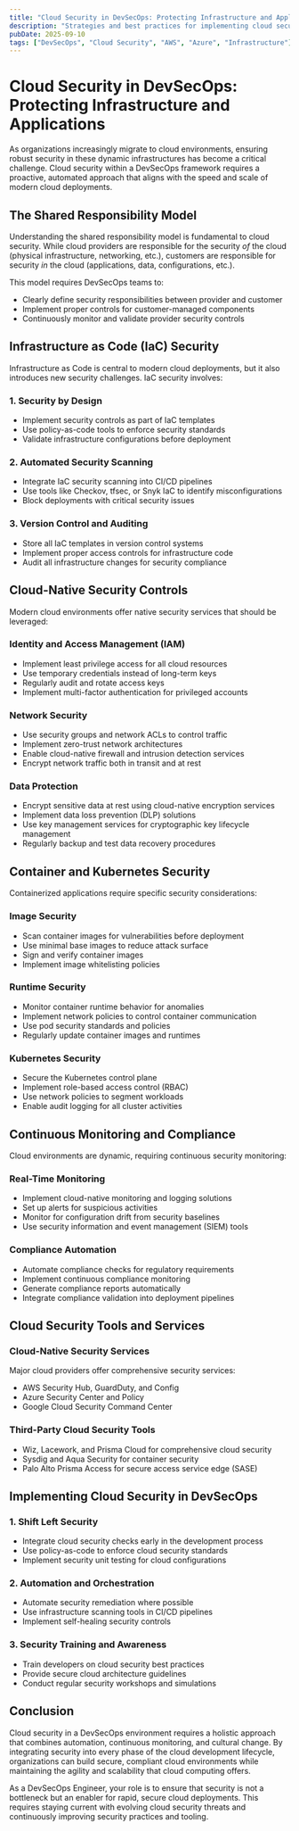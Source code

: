 ```yaml
---
title: "Cloud Security in DevSecOps: Protecting Infrastructure and Applications"
description: "Strategies and best practices for implementing cloud security within a DevSecOps framework"
pubDate: 2025-09-10
tags: ["DevSecOps", "Cloud Security", "AWS", "Azure", "Infrastructure"]
---
```


# Cloud Security in DevSecOps: Protecting Infrastructure and Applications

As organizations increasingly migrate to cloud environments, ensuring robust security in these dynamic infrastructures has become a critical challenge. Cloud security within a DevSecOps framework requires a proactive, automated approach that aligns with the speed and scale of modern cloud deployments.

## The Shared Responsibility Model

Understanding the shared responsibility model is fundamental to cloud security. While cloud providers are responsible for the security *of* the cloud (physical infrastructure, networking, etc.), customers are responsible for security *in* the cloud (applications, data, configurations, etc.).

This model requires DevSecOps teams to:
- Clearly define security responsibilities between provider and customer
- Implement proper controls for customer-managed components
- Continuously monitor and validate provider security controls

## Infrastructure as Code (IaC) Security

Infrastructure as Code is central to modern cloud deployments, but it also introduces new security challenges. IaC security involves:

### 1. Security by Design
- Implement security controls as part of IaC templates
- Use policy-as-code tools to enforce security standards
- Validate infrastructure configurations before deployment

### 2. Automated Security Scanning
- Integrate IaC security scanning into CI/CD pipelines
- Use tools like Checkov, tfsec, or Snyk IaC to identify misconfigurations
- Block deployments with critical security issues

### 3. Version Control and Auditing
- Store all IaC templates in version control systems
- Implement proper access controls for infrastructure code
- Audit all infrastructure changes for security compliance

## Cloud-Native Security Controls

Modern cloud environments offer native security services that should be leveraged:

### Identity and Access Management (IAM)
- Implement least privilege access for all cloud resources
- Use temporary credentials instead of long-term keys
- Regularly audit and rotate access keys
- Implement multi-factor authentication for privileged accounts

### Network Security
- Use security groups and network ACLs to control traffic
- Implement zero-trust network architectures
- Enable cloud-native firewall and intrusion detection services
- Encrypt network traffic both in transit and at rest

### Data Protection
- Encrypt sensitive data at rest using cloud-native encryption services
- Implement data loss prevention (DLP) solutions
- Use key management services for cryptographic key lifecycle management
- Regularly backup and test data recovery procedures

## Container and Kubernetes Security

Containerized applications require specific security considerations:

### Image Security
- Scan container images for vulnerabilities before deployment
- Use minimal base images to reduce attack surface
- Sign and verify container images
- Implement image whitelisting policies

### Runtime Security
- Monitor container runtime behavior for anomalies
- Implement network policies to control container communication
- Use pod security standards and policies
- Regularly update container images and runtimes

### Kubernetes Security
- Secure the Kubernetes control plane
- Implement role-based access control (RBAC)
- Use network policies to segment workloads
- Enable audit logging for all cluster activities

## Continuous Monitoring and Compliance

Cloud environments are dynamic, requiring continuous security monitoring:

### Real-Time Monitoring
- Implement cloud-native monitoring and logging solutions
- Set up alerts for suspicious activities
- Monitor for configuration drift from security baselines
- Use security information and event management (SIEM) tools

### Compliance Automation
- Automate compliance checks for regulatory requirements
- Implement continuous compliance monitoring
- Generate compliance reports automatically
- Integrate compliance validation into deployment pipelines

## Cloud Security Tools and Services

### Cloud-Native Security Services
Major cloud providers offer comprehensive security services:
- AWS Security Hub, GuardDuty, and Config
- Azure Security Center and Policy
- Google Cloud Security Command Center

### Third-Party Cloud Security Tools
- Wiz, Lacework, and Prisma Cloud for comprehensive cloud security
- Sysdig and Aqua Security for container security
- Palo Alto Prisma Access for secure access service edge (SASE)

## Implementing Cloud Security in DevSecOps

### 1. Shift Left Security
- Integrate cloud security checks early in the development process
- Use policy-as-code to enforce cloud security standards
- Implement security unit testing for cloud configurations

### 2. Automation and Orchestration
- Automate security remediation where possible
- Use infrastructure scanning tools in CI/CD pipelines
- Implement self-healing security controls

### 3. Security Training and Awareness
- Train developers on cloud security best practices
- Provide secure cloud architecture guidelines
- Conduct regular security workshops and simulations

## Conclusion

Cloud security in a DevSecOps environment requires a holistic approach that combines automation, continuous monitoring, and cultural change. By integrating security into every phase of the cloud development lifecycle, organizations can build secure, compliant cloud environments while maintaining the agility and scalability that cloud computing offers.

As a DevSecOps Engineer, your role is to ensure that security is not a bottleneck but an enabler for rapid, secure cloud deployments. This requires staying current with evolving cloud security threats and continuously improving security practices and tooling.